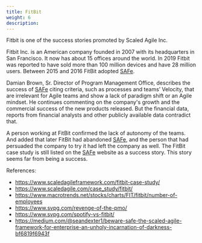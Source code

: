 ```yaml
---
title: FitBit
weight: 6
description: 
---
```


Fitbit is one of the success stories promoted by Scaled Agile Inc.

Fitbit Inc. is an American company founded in 2007 with its headquarters in San Francisco. It now has about 15 offices around the world. In 2019 Fitbit was reported to have sold more than 100 million devices and have 28 million users. Between 2015 and 2016 FitBit adopted [SAFe](https://www.scaledagileframework.com/).

Damian Brown, Sr. Director of Program Management Office, describes the success of [SAFe](https://www.scaledagileframework.com/) citing criteria, such as processes and teams’ Velocity, that are irrelevant for Agile teams and show a lack of paradigm shift or an Agile mindset. He continues commenting on the company's growth and the commercial success of the new products released. But the financial data, reports from financial analysts and other publicly available data contradict that.

A person working at FitBit confirmed the lack of autonomy of the teams. And added that later  FitBit had abandoned [SAFe](https://www.scaledagileframework.com/), and the person that had persuaded the company to try it had left the company as well. The FitBit case study is still listed on the [SAFe](https://www.scaledagileframework.com/) website as a success story. This story seems far from being a success.

References:

- https://www.scaledagileframework.com/fitbit-case-study/ 
- https://www.scaledagile.com/case_study/fitbit/ 
- https://www.macrotrends.net/stocks/charts/FIT/fitbit/number-of-employees 
- https://www.svpg.com/revenge-of-the-pmo/ 
- https://www.svpg.com/spotify-vs-fitbit/ 
- https://medium.com/@seandexter1/beware-safe-the-scaled-agile-framework-for-enterprise-an-unholy-incarnation-of-darkness-bf6819f6943f 